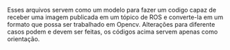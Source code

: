   Esses arquivos servem como um modelo para fazer um codigo capaz de receber uma imagem publicada em um tópico de ROS e converte-la em um formato que possa ser trabalhado em Opencv. Alterações para diferente casos podem e devem ser feitas, os códigos acima servem apenas como orientação.
